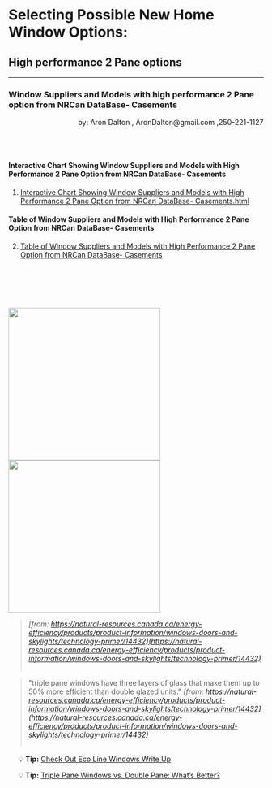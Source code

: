 # Selecting Possible New Home Window Options:  

## High performance 2 Pane options

___

### Window Suppliers and Models with high performance 2 Pane option from NRCan DataBase- Casements


<p align="right">by: Aron Dalton   , AronDalton@gmail.com  ,250-221-1127</p>
                                                                                     
<br/><br/>


#### Interactive Chart Showing Window Suppliers and Models with High Performance 2 Pane Option from NRCan DataBase- Casements
1. [ Interactive Chart Showing Window Suppliers and Models with High Performance 2 Pane Option from NRCan DataBase- Casements.html ]( https://aron-dalton.github.io/Window-Suppliers-and-Models-with-high-performance-2-Pane-option-from-NRCan-DataBase--Casements/Window%20Suppliers%20and%20Models%20with%20high%20performance%202%20Pane%20option%20from%20NRCan%20DataBase-%20Casements.html )

#### Table of Window Suppliers and Models with High Performance 2 Pane Option from NRCan DataBase- Casements
2. [ Table of Window Suppliers and Models with High Performance 2 Pane Option from NRCan DataBase- Casements ]( https://1drv.ms/x/s!Au08A3tgUBgDkdhs4yFUkZ_0j7Gu5w?e=tqeSjM&nav=MTVfezAwMDAwMDAwLTAwMDEtMDAwMC0wMDAwLTAwMDAwMDAwMDAwMH0 )

<br/><br/>
<br/><br/>


<img src="https://natural-resources.canada.ca/sites/nrcan/files/energy/products/categories/fenestration/FeaturesTypical_EE_Commercial_Window_en.jpg"  height="300"/>  <img src="https://natural-resources.canada.ca/sites/nrcan/files/energy/products/categories/fenestration/FeaturesTypical_EE_Residential_Window_en.jpg" height="300" />  

> *[from: https://natural-resources.canada.ca/energy-efficiency/products/product-information/windows-doors-and-skylights/technology-primer/14432](https://natural-resources.canada.ca/energy-efficiency/products/product-information/windows-doors-and-skylights/technology-primer/14432)*
<br/><br/>

>  "triple pane windows have three layers of glass that make them up to 50% more efficient than double glazed units."
> *[from: https://natural-resources.canada.ca/energy-efficiency/products/product-information/windows-doors-and-skylights/technology-primer/14432](https://natural-resources.canada.ca/energy-efficiency/products/product-information/windows-doors-and-skylights/technology-primer/14432)*
<br/><br/>


&nbsp;&nbsp;&nbsp;&nbsp;  :bulb: **Tip:** [ Check Out Eco Line Windows Write Up](https://www.ecolinewindows.ca/features-and-option/energy-efficiency/)

&nbsp;&nbsp;&nbsp;&nbsp;  :bulb: **Tip:** [ Triple Pane Windows vs. Double Pane: What’s Better?](https://www.ecolinewindows.ca/triple-pane-windows-vs-double-pane-window-features-and-comparison/)


